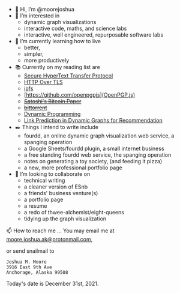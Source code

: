 - 👋 Hi, I’m @moorejoshua
- 👀 I’m interested in 
  - dynamic graph visualizations
  - interactive code, maths, and science labs
  - interactive, well engineered, repurposable software labs
- 🌱 I’m currently learning how to live 
  - better, 
  - simpler, 
  - more productively
- :books: Currently on my reading list are
  - [Secure HyperText Transfer Protocol](https://datatracker.ietf.org/doc/html/rfc2660)
  - [HTTP Over TLS](https://datatracker.ietf.org/doc/html/rfc2818)
  - [ipfs](https://docs.ipfs.io/)
  - [https://github.com/openpgpjs](OpenPGP.js)
  - ~~[Satoshi's Bitcoin Paper](https://bitcoin.org/bitcoin.pdf)~~
  - ~~[bittorrent](https://en.wikipedia.org/wiki/BitTorrent)~~
  - [Dynamic Programming](https://en.wikipedia.org/wiki/Dynamic_programming)
  - [Link Prediction in Dynamic Graphs for Recommendation](https://arxiv.org/abs/1811.07174)
- :black_nib: Things I intend to write include
  - fourdd, an online dynamic graph visualization web service, a spanging operation
  - a Google Sheets/fourdd plugin, a small internet business
  - a free standing fourdd web service, the spanging operation
  - notes on generating a toy society, (and feeding it pizza)
  - a new, more professional portfolio page
- 💞️ I’m looking to collaborate on
  - technical writing
  - a cleaner version of ESnb
  - a friends' business venture(s)
  - a portfolio page
  - a resume
  - a redo of thwee-alchemist/eight-queens
  - tidying up the graph visualization

📫 How to reach me ...
You may email me at moore.joshua.ak@protonmail.com,

or send snailmail to 
```
Joshua M. Moore
3916 East 9th Ave
Anchorage, Alaska 99508
```

Today's date is December 31st, 2021.
